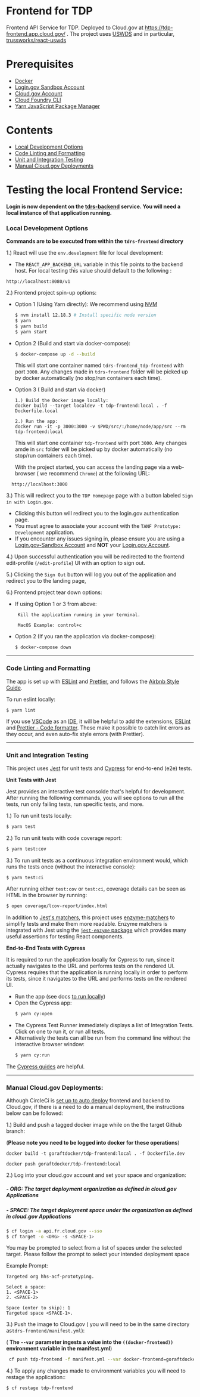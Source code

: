 # Frontend for TDP

Frontend API Service for TDP. Deployed to Cloud.gov at https://tdp-frontend.app.cloud.gov/ . The project uses [USWDS](https://designsystem.digital.gov/) and in particular, [trussworks/react-uswds](https://github.com/trussworks/react-uswds)

# Prerequisites

- [Docker](https://docs.docker.com/docker-for-mac/install/)  
- [Login.gov Sandbox Account](https://idp.int.identitysandbox.gov/sign_up/enter_email)
- [Cloud.gov Account](https://cloud.gov/)
- [Cloud Foundry CLI](https://docs.cloudfoundry.org/cf-cli/install-go-cli.html)
- [Yarn JavaScript Package Manager](https://classic.yarnpkg.com/en/docs/install/#mac-stable) 

# Contents

- [Local Development Options](#Local-Development-Options)
- [Code Linting and Formatting](#Code-Linting-and-Formatting)
- [Unit and Integration Testing](#Unit-and-Integration-Testing)
- [Manual Cloud.gov Deployments](#Manual-Cloud.gov-Deployments)

# Testing the local Frontend Service:

  **Login is now dependent on the [tdrs-backend](../tdrs-backend/README.md) service. You will need a local instance of that application running.**


### Local Development Options

**Commands are to be executed from within the `tdrs-frontend` directory**

1.) React will use the  `env.development` file for local development:
 
  - The `REACT_APP_BACKEND_URL` variable in this file points to the backend host. For local testing this value should default to the following :
  
   ```
   http://localhost:8080/v1
   ```


2.) Frontend project spin-up options: 

- Option 1 (Using Yarn directly): We recommend using [NVM](https://github.com/nvm-sh/nvm)

    ```bash
    $ nvm install 12.18.3 # Install specific node version
    $ yarn
    $ yarn build
    $ yarn start 
    ```

- Option 2 (Build and start via docker-compose):

    ```bash
    $ docker-compose up -d --build
    ```
    This will start one container named `tdrs-frontend_tdp-frontend` with port `3000`. Any changes made in `tdrs-frontend` folder will be picked up by docker automatically (no stop/run containers each time). 

- Option 3 ( Build and start via docker)
  ```
  1.) Build the Docker image locally:
  docker build --target localdev -t tdp-frontend:local . -f Dockerfile.local
  
  2.) Run the app:
  docker run -it -p 3000:3000 -v $PWD/src/:/home/node/app/src --rm tdp-frontend:local 
  ```
    This will start one container `tdp-frontend` with port `3000`. Any changes amde in `src` folder will be picked up by docker automatically (no stop/run containers each time).

   With the project started, you can access the landing page via a web-browser ( we recommend `Chrome`) at the following URL:
```
  http://localhost:3000
```

3.) This will redirect you to the `TDP Homepage` page with a button labeled `Sign in with Login.gov`.

- Clicking this button will redirect you to the login.gov authentication page.
-  You must agree to associate your account with the `TANF Prototype: Development` application.
-  If you encounter any issues signing in, please ensure you are using a [Login.gov-Sandbox Account](https://idp.int.identitysandbox.gov/) and **NOT** your [Login.gov Account](login.gov).


4.) Upon successful authentication you will be redirected to the frontend edit-profile (`/edit-profile`) UI with an option to sign out.


5.) Clicking the `Sign Out` button will log you out of the application and redirect you to the landing page,


6.) Frontend project tear down options: 

  - If using Option 1 or 3 from above:

    ```
     Kill the application running in your terminal.

     MacOS Example: control+c
    ```

  - Option 2 (If you ran the application via docker-compose):

    ```bash
    $ docker-compose down
    ```

----
### Code Linting and Formatting

The app is set up with [ESLint](https://eslint.org/) and [Prettier](https://prettier.io/), and follows the [Airbnb Style Guide](https://github.com/airbnb/javascript).

To run eslint locally:
```bash
$ yarn lint
```

If you use [VSCode](https://code.visualstudio.com/) as an [IDE](https://en.wikipedia.org/wiki/Integrated_development_environment), it will be helpful to add the extensions, [ESLint](https://marketplace.visualstudio.com/items?itemName=dbaeumer.vscode-eslint) and [Prettier - Code formatter](https://marketplace.visualstudio.com/items?itemName=esbenp.prettier-vscode). These make it possible to catch lint errors as they occur, and even auto-fix style errors (with Prettier).

----

### Unit and Integration Testing

This project uses [Jest](https://jestjs.io/) for unit tests and [Cypress](https://www.cypress.io/) for end-to-end (e2e) tests.

**Unit Tests with Jest**

Jest provides an interactive test consolde that's helpful for development. After running the following commands, you will see options to run all the tests, run only failing tests, run specific tests, and more.


1.) To run unit tests locally:
  ```bash
  $ yarn test
  ```
2.) To run unit tests with code coverage report:
  ```bash
  $ yarn test:cov
  ```
3.) To run unit tests as a continuous integration environment would, which runs the tests once (without the interactive console):
  ```bash
  $ yarn test:ci
  ```

After running either `test:cov` or `test:ci`, coverage details can be seen as HTML in the browser by running:
```bash
$ open coverage/lcov-report/index.html
```

In addition to [Jest's matchers](https://jestjs.io/docs/en/expect), this project uses [enzyme-matchers](https://github.com/FormidableLabs/enzyme-matchers) to simplify tests and make them more readable. Enzyme matchers is integrated with Jest using the [`jest-enzyme` package](https://github.com/FormidableLabs/enzyme-matchers/blob/master/packages/jest-enzyme/README.md#assertions) which provides many useful assertions for testing React components.

**End-to-End Tests with Cypress**

It is required to run the application locally for Cypress to run, since it actually navigates to the URL and performs tests on the rendered UI.
Cypress requires that the application is running locally in order to perform its tests, since it navigates to the URL and performs tests on the rendered UI.
- Run the app (see docs [to run locally](#to-run-locally))
- Open the Cypress app:
  ```bash
  $ yarn cy:open
  ```
- The Cypress Test Runner immediately displays a list of Integration Tests. Click on one to run it, or run all tests.
- Alternatively the tests can all be run from the command line without the interactive browser window:
  ```bash
  $ yarn cy:run
  ```

The [Cypress guides](https://docs.cypress.io/guides/getting-started/writing-your-first-test.html#Add-a-test-file) are helpful.

----

### Manual Cloud.gov Deployments:

Although CircleCi is [set up to auto deploy](https://github.com/raft-tech/TANF-app/blob/raft-tdp-main/.circleci/config.yml#L131) frontend and backend to Cloud.gov, if there is a need to do a manual deployment, the instructions below can be followed:

1.) Build and push a tagged docker image while on the the target Github branch:

 (**Please note you need to be logged into docker for these operations**)

```
docker build -t goraftdocker/tdp-frontend:local . -f Dockerfile.dev

docker push goraftdocker/tdp-frontend:local
```


2.) Log into your cloud.gov account and set your space and organization:

##### - **ORG: The target deployment organization as defined in cloud.gov Applications** 

##### - **SPACE: The target deployment space under the organization as defined in cloud.gov Applications**
```bash
$ cf login -a api.fr.cloud.gov --sso
$ cf target -o <ORG> -s <SPACE-1>
```

You may be prompted to select from a list of spaces under the selected target. Please follow the prompt to select your intended deployment space


Example Prompt:
```
Targeted org hhs-acf-prototyping.

Select a space:
1. <SPACE-1>
2. <SPACE-2>

Space (enter to skip): 1
Targeted space <SPACE-1>.
```

3.) Push the image to Cloud.gov (  you will need to be in the same directory as`tdrs-frontend/manifest.yml`):

( **The `--var` parameter ingests a value into the ``((docker-frontend))`` environment variable in the manifest.yml**)

```bash
 cf push tdp-frontend -f manifest.yml --var docker-frontend=goraftdocker/tdp-frontend:local
```

4.) To apply any changes made to environment variables you will need to restage the application::

```bash
$ cf restage tdp-frontend
```